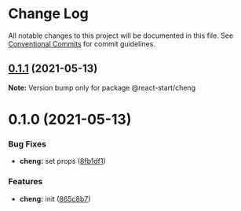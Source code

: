 # Change Log

All notable changes to this project will be documented in this file.
See [Conventional Commits](https://conventionalcommits.org) for commit guidelines.

## [0.1.1](https://github.com/zxeryu/react-start/compare/@react-start/cheng@0.1.0...@react-start/cheng@0.1.1) (2021-05-13)

**Note:** Version bump only for package @react-start/cheng

# 0.1.0 (2021-05-13)

### Bug Fixes

- **cheng:** set props ([8fb1df1](https://github.com/zxeryu/react-start/commit/8fb1df13a877f3f0bf6fb59ab79a92fa2f6a1636))

### Features

- **cheng:** init ([865c8b7](https://github.com/zxeryu/react-start/commit/865c8b7b0fcf5ecbba86d7ca4cca3e4a480b7944))
